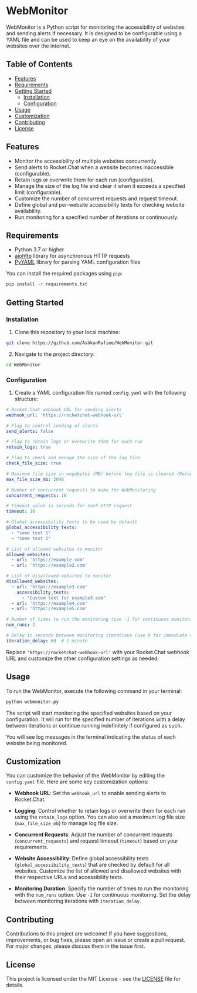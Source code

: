 # WebMonitor

WebMonitor is a Python script for monitoring the accessibility of websites and sending alerts if necessary. It is designed to be configurable using a YAML file and can be used to keep an eye on the availability of your websites over the internet.

## Table of Contents

- [Features](#features)
- [Requirements](#requirements)
- [Getting Started](#getting-started)
  - [Installation](#installation)
  - [Configuration](#configuration)
- [Usage](#usage)
- [Customization](#customization)
- [Contributing](#contributing)
- [License](#license)

## Features

- Monitor the accessibility of multiple websites concurrently.
- Send alerts to Rocket.Chat when a website becomes inaccessible (configurable).
- Retain logs or overwrite them for each run (configurable).
- Manage the size of the log file and clear it when it exceeds a specified limit (configurable).
- Customize the number of concurrent requests and request timeout.
- Define global and per-website accessibility texts for checking website availability.
- Run monitoring for a specified number of iterations or continuously.

## Requirements

- Python 3.7 or higher
- [aiohttp](https://docs.aiohttp.org/en/stable/index.html) library for asynchronous HTTP requests
- [PyYAML](https://pyyaml.org/) library for parsing YAML configuration files

You can install the required packages using `pip`:

```bash
pip install -r requirements.txt
```

## Getting Started

### Installation

1. Clone this repository to your local machine:

```bash
git clone https://github.com/AshkanRafiee/WebMonitor.git
```

2. Navigate to the project directory:

```bash
cd WebMonitor
```

### Configuration

1. Create a YAML configuration file named `config.yaml` with the following structure:

```yaml
# Rocket.Chat webhook URL for sending alerts
webhook_url: 'https://rocketchat-webhook-url'

# Flag to control sending of alerts
send_alerts: false

# Flag to retain logs or overwrite them for each run
retain_logs: true

# Flag to check and manage the size of the log file
check_file_size: true

# Maximum file size in megabytes (MB) before log file is cleared (Default: 2GB)
max_file_size_mb: 2048

# Number of concurrent requests to make for WebMonitoring
concurrent_requests: 10

# Timeout value in seconds for each HTTP request
timeout: 10

# Global accessibility_texts to be used by default
global_accessibility_texts:
  - "some text 1"
  - "some text 2"

# List of allowed websites to monitor
allowed_websites:
  - url: 'https://example.com'
  - url: 'https://example2.com'

# List of disallowed websites to monitor
disallowed_websites:
  - url: 'https://example3.com'
    accessibility_texts:
      - "Custom text for example3.com"
  - url: 'https://example4.com'
  - url: 'https://example5.com'

# Number of times to run the monitoring (use -1 for continuous monitoring)
num_runs: 2

# Delay in seconds between monitoring iterations (use 0 for immediate rerun)
iteration_delay: 60  # 1 minute
```

Replace `'https://rocketchat-webhook-url'` with your Rocket.Chat webhook URL and customize the other configuration settings as needed.

## Usage

To run the WebMonitor, execute the following command in your terminal:

```bash
python webmonitor.py
```

The script will start monitoring the specified websites based on your configuration. It will run for the specified number of iterations with a delay between iterations or continue running indefinitely if configured as such.

You will see log messages in the terminal indicating the status of each website being monitored.

## Customization

You can customize the behavior of the WebMonitor by editing the `config.yaml` file. Here are some key customization options:

- **Webhook URL**: Set the `webhook_url` to enable sending alerts to Rocket.Chat.

- **Logging**: Control whether to retain logs or overwrite them for each run using the `retain_logs` option. You can also set a maximum log file size (`max_file_size_mb`) to manage log file size.

- **Concurrent Requests**: Adjust the number of concurrent requests (`concurrent_requests`) and request timeout (`timeout`) based on your requirements.

- **Website Accessibility**: Define global accessibility texts (`global_accessibility_texts`) that are checked by default for all websites. Customize the list of allowed and disallowed websites with their respective URLs and accessibility texts.

- **Monitoring Duration**: Specify the number of times to run the monitoring with the `num_runs` option. Use `-1` for continuous monitoring. Set the delay between monitoring iterations with `iteration_delay`.

## Contributing

Contributions to this project are welcome! If you have suggestions, improvements, or bug fixes, please open an issue or create a pull request. For major changes, please discuss them in the issue first.

## License

This project is licensed under the MIT License - see the [LICENSE](LICENSE) file for details.

